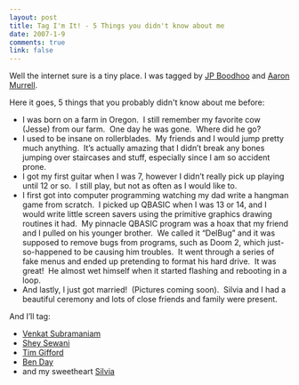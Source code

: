 ```yaml
--- 
layout: post
title: Tag I'm It! - 5 Things you didn't know about me
date: 2007-1-9
comments: true
link: false
---
```

<p>Well the internet sure is a tiny place. I was tagged by <a href="http://www.jpboodhoo.com/blog" target="_blank">JP Boodhoo</a> and <a href="http://blogs.sarkhouston.com/amurrell" target="_blank">Aaron Murrell</a>. </p><p>Here it goes, 5 things that you probably didn't know about me before: </p><ul><li>I was born on a farm in Oregon.&nbsp; I still remember my favorite cow (Jesse) from our farm.&nbsp; One day he was gone.&nbsp; Where did he go?</li><li>I used to be insane on rollerblades.&nbsp; My friends and I would jump pretty much anything.&nbsp; It&rsquo;s actually amazing that I didn&rsquo;t break any bones jumping over staircases and stuff, especially since I am so accident prone.</li><li>I got my first guitar when I was 7, however I didn&rsquo;t really pick up playing until 12 or so.&nbsp; I still play, but not as often as I would like to.</li><li>I first got into computer programming watching my dad write a hangman game from scratch.&nbsp; I picked up QBASIC when I was 13 or 14, and I would write little screen savers using the primitive graphics drawing routines it had.&nbsp; My pinnacle QBASIC program was a hoax that my friend and I pulled on his younger brother.&nbsp; We called it &ldquo;DelBug&rdquo; and it was supposed to remove bugs from programs, such as Doom 2, which just-so-happened to be causing him troubles.&nbsp; It went through a series of fake menus and ended up pretending to format his hard drive.&nbsp; It was great!&nbsp; He almost wet himself when it started flashing and rebooting in a loop.</li><li>And lastly, I just got married!&nbsp; (Pictures coming soon).&nbsp; Silvia and I had a beautiful ceremony and lots of close friends and family were present.</li></ul><p>And I&rsquo;ll tag:</p><ul><li><a href="http://agiledeveloper.com/blog/" target="_blank">Venkat Subramaniam</a></li><li><a href="http://www.sheysrebellion.net/blog/" target="_blank">Shey Sewani</a></li><li><a href="http://blogs.giffordconsulting.com/" target="_blank">Tim Gifford</a></li><li><a href="http://blog.benday.com/default.aspx" target="_blank">Ben Day</a></li><li>and my sweetheart <a href="http://silvia.flux88.com/" target="_blank">Silvia</a>&nbsp;</li></ul><p>&nbsp;</p>
